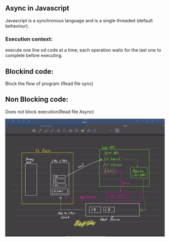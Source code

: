 ## Async in Javascript

Javascript is a synchronous language and is a single threaded (default behaviour).

### Execution context:

execute one line od code at a time; each operation waits for the last one to complete before executing.

## Blockind code:

Block the flow of program (Read file sync)

## Non Blocking code:

Does not block execution(Read file Async)

![](../images/JS_Engine.png)
